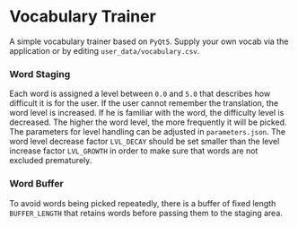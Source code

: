 # Vocabulary Trainer

A simple vocabulary trainer based on ```PyQt5```. Supply your own vocab via the application or by editing ```user_data/vocabulary.csv```.

### Word Staging

Each word is assigned a level between ```0.0``` and ```5.0``` that describes how difficult it is for the user. If the user cannot remember the translation, the word level is increased. If he is familiar with the word, the difficulty level is decreased. The higher the word level, the more frequently it will be picked. The parameters for level handling can be adjusted in ```parameters.json```. The word level decrease factor ```LVL_DECAY``` should be set smaller than the level increase factor ```LVL_GROWTH``` in order to make sure that words are not excluded prematurely.

### Word Buffer

To avoid words being picked repeatedly, there is a buffer of fixed length ```BUFFER_LENGTH``` that retains words before passing them to the staging area.